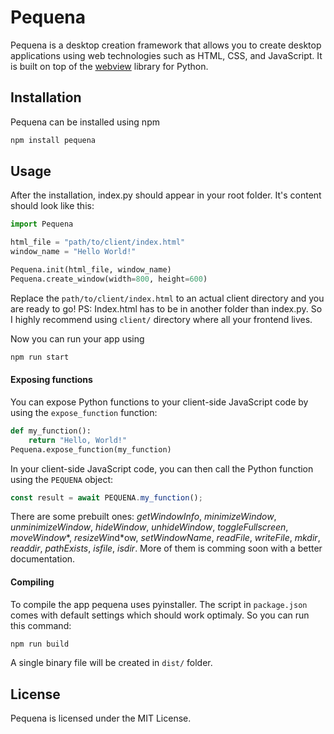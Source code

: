 # Pequena
Pequena is a desktop creation framework that allows you to create desktop applications using web technologies such as HTML, CSS, and JavaScript. It is built on top of the [webview](https://pypi.org/project/pywebview/) library for Python.

## Installation
Pequena can be installed using npm
```bash
npm install pequena
```

## Usage
After the installation, index.py should appear in your root folder.
It's content should look like this:
```python
import Pequena

html_file = "path/to/client/index.html"
window_name = "Hello World!"

Pequena.init(html_file, window_name)
Pequena.create_window(width=800, height=600)
``` 
Replace the `path/to/client/index.html` to an actual client directory and you are ready to go!
PS: Index.html has to be in another folder than index.py. So I highly recommend using `client/` directory where all your frontend lives.

Now you can run your app using
```bash
npm run start
```

#### Exposing functions
You can expose Python functions to your client-side JavaScript code by using the `expose_function` function:
```python
def my_function():
    return "Hello, World!"
Pequena.expose_function(my_function)
``` 

In your client-side JavaScript code, you can then call the Python function using the `PEQUENA` object:
```Javascript
const result = await PEQUENA.my_function();
```
There are some prebuilt ones: *getWindowInfo*, *minimizeWindow*, *unminimizeWindow*, *hideWindow*, *unhideWindow*, *toggleFullscreen*, *moveWindow**, *resizeWin*d*ow, *setWindowName*, *readFile*, *writeFile*, *mkdir*, *readdir*, *pathExists*, *isfile*, *isdir*. More of them is comming soon with a better documentation.

#### Compiling
To compile the app pequena uses pyinstaller. The script in `package.json` comes with default settings which should work optimaly.
So you can run this command:
```bash
npm run build
```
A single binary file will be created in `dist/` folder.

## License
Pequena is licensed under the MIT License.